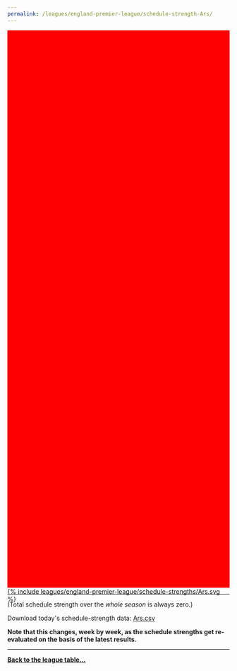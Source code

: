 ```yaml
---
permalink: /leagues/england-premier-league/schedule-strength-Ars/
---
```


<style>
.svg-wrap {
    background-color:red;
    height:0;
    padding-top:250%; /* 350px/550px */
    position: relative;
}

svg {
    background-color: white;
    height: 100%;
    display:block;
    width: 100%;
    position: absolute;
    top:0;
    left:0;
}
</style>


<div class="svg-wrap">
{% include leagues/england-premier-league/schedule-strengths/Ars.svg %}
</div>

-----

(Total schedule strength over the *whole season* is always zero.)


Download today's schedule-strength data: [Ars.csv](/assets/leagues/england-premier-league/2023/schedule-strengths/Ars.csv)

**Note that this changes, week by week, as the schedule strengths get re-evaluated on the
basis of the latest results.**

-----

[**Back to the league table...**](/leagues/england-premier-league)


